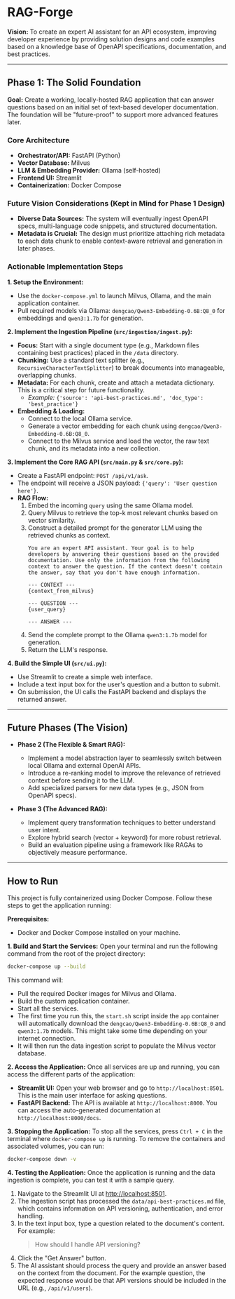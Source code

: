 # RAG-Forge

**Vision:** To create an expert AI assistant for an API ecosystem, improving developer experience by providing solution designs and code examples based on a knowledge base of OpenAPI specifications, documentation, and best practices.

---

## Phase 1: The Solid Foundation

**Goal:** Create a working, locally-hosted RAG application that can answer questions based on an initial set of text-based developer documentation. The foundation will be "future-proof" to support more advanced features later.

### Core Architecture

* **Orchestrator/API:** FastAPI (Python)
* **Vector Database:** Milvus
* **LLM & Embedding Provider:** Ollama (self-hosted)
* **Frontend UI:** Streamlit
* **Containerization:** Docker Compose

### Future Vision Considerations (Kept in Mind for Phase 1 Design)

* **Diverse Data Sources:** The system will eventually ingest OpenAPI specs, multi-language code snippets, and structured documentation.
* **Metadata is Crucial:** The design must prioritize attaching rich metadata to each data chunk to enable context-aware retrieval and generation in later phases.

### Actionable Implementation Steps

**1. Setup the Environment:**
* Use the `docker-compose.yml` to launch Milvus, Ollama, and the main application container.
* Pull required models via Ollama: `dengcao/Qwen3-Embedding-0.6B:Q8_0` for embeddings and `qwen3:1.7b` for generation.

**2. Implement the Ingestion Pipeline (`src/ingestion/ingest.py`):**
* **Focus:** Start with a single document type (e.g., Markdown files containing best practices) placed in the `/data` directory.
* **Chunking:** Use a standard text splitter (e.g., `RecursiveCharacterTextSplitter`) to break documents into manageable, overlapping chunks.
* **Metadata:** For each chunk, create and attach a metadata dictionary. This is a critical step for future functionality.
    * *Example:* `{'source': 'api-best-practices.md', 'doc_type': 'best_practice'}`
* **Embedding & Loading:**
    * Connect to the local Ollama service.
    * Generate a vector embedding for each chunk using `dengcao/Qwen3-Embedding-0.6B:Q8_0`.
    * Connect to the Milvus service and load the vector, the raw text chunk, and its metadata into a new collection.

**3. Implement the Core RAG API (`src/main.py` & `src/core.py`):**
* Create a FastAPI endpoint: `POST /api/v1/ask`.
* The endpoint will receive a JSON payload: `{'query': 'User question here'}`.
* **RAG Flow:**
    1.  Embed the incoming `query` using the same Ollama model.
    2.  Query Milvus to retrieve the top-k most relevant chunks based on vector similarity.
    3.  Construct a detailed prompt for the generator LLM using the retrieved chunks as context.
        ```prompt
        You are an expert API assistant. Your goal is to help developers by answering their questions based on the provided documentation. Use only the information from the following context to answer the question. If the context doesn't contain the answer, say that you don't have enough information.

        --- CONTEXT ---
        {context_from_milvus}

        --- QUESTION ---
        {user_query}

        --- ANSWER ---
        ```
    4.  Send the complete prompt to the Ollama `qwen3:1.7b` model for generation.
    5.  Return the LLM's response.

**4. Build the Simple UI (`src/ui.py`):**
* Use Streamlit to create a simple web interface.
* Include a text input box for the user's question and a button to submit.
* On submission, the UI calls the FastAPI backend and displays the returned answer.

---
## Future Phases (The Vision)

* **Phase 2 (The Flexible & Smart RAG):**
    * Implement a model abstraction layer to seamlessly switch between local Ollama and external OpenAI APIs.
    * Introduce a re-ranking model to improve the relevance of retrieved context before sending it to the LLM.
    * Add specialized parsers for new data types (e.g., JSON from OpenAPI specs).

* **Phase 3 (The Advanced RAG):**
    * Implement query transformation techniques to better understand user intent.
    * Explore hybrid search (vector + keyword) for more robust retrieval.
    * Build an evaluation pipeline using a framework like RAGAs to objectively measure performance.

---
## How to Run

This project is fully containerized using Docker Compose. Follow these steps to get the application running:

**Prerequisites:**
* Docker and Docker Compose installed on your machine.

**1. Build and Start the Services:**
Open your terminal and run the following command from the root of the project directory:
```bash
docker-compose up --build
```
This command will:
- Pull the required Docker images for Milvus and Ollama.
- Build the custom application container.
- Start all the services.
- The first time you run this, the `start.sh` script inside the `app` container will automatically download the `dengcao/Qwen3-Embedding-0.6B:Q8_0` and `qwen3:1.7b` models. This might take some time depending on your internet connection.
- It will then run the data ingestion script to populate the Milvus vector database.

**2. Access the Application:**
Once all services are up and running, you can access the different parts of the application:
* **Streamlit UI:** Open your web browser and go to `http://localhost:8501`. This is the main user interface for asking questions.
* **FastAPI Backend:** The API is available at `http://localhost:8000`. You can access the auto-generated documentation at `http://localhost:8000/docs`.

**3. Stopping the Application:**
To stop all the services, press `Ctrl + C` in the terminal where `docker-compose up` is running. To remove the containers and associated volumes, you can run:
```bash
docker-compose down -v
```

**4. Testing the Application:**
Once the application is running and the data ingestion is complete, you can test it with a sample query.

1.  Navigate to the Streamlit UI at [http://localhost:8501](http://localhost:8501).
2.  The ingestion script has processed the `data/api-best-practices.md` file, which contains information on API versioning, authentication, and error handling.
3.  In the text input box, type a question related to the document's content. For example:
    > How should I handle API versioning?
4.  Click the "Get Answer" button.
5.  The AI assistant should process the query and provide an answer based on the context from the document. For the example question, the expected response would be that API versions should be included in the URL (e.g., `/api/v1/users`).
